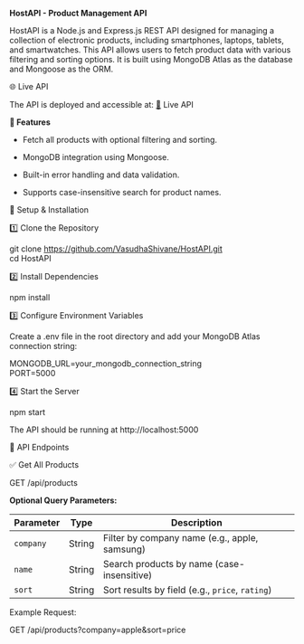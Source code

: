 **HostAPI \- Product Management API**

HostAPI is a Node.js and Express.js REST API designed for managing a collection of electronic products, including smartphones, laptops, tablets, and smartwatches. This API allows users to fetch product data with various filtering and sorting options. It is built using MongoDB Atlas as the database and Mongoose as the ORM.

🌐 Live API

The API is deployed and accessible at: [🔗](https://hostapi-uqkc.onrender.com/api/products) Live API

**🚀 Features**

* Fetch all products with optional filtering and sorting.  
    
* MongoDB integration using Mongoose.  
    
* Built-in error handling and data validation.  
    
* Supports case-insensitive search for product names.

📌 Setup & Installation

1️⃣ Clone the Repository

git clone https://github.com/VasudhaShivane/HostAPI.git  
cd HostAPI

2️⃣ Install Dependencies

npm install

3️⃣ Configure Environment Variables

Create a .env file in the root directory and add your MongoDB Atlas connection string:

MONGODB\_URL=your\_mongodb\_connection\_string  
PORT=5000

4️⃣ Start the Server

npm start

The API should be running at http://localhost:5000

📡 API Endpoints

✅ Get All Products

GET /api/products

**Optional Query Parameters:**

| Parameter | Type | Description |
| ----- | ----- | ----- |
| `company` | String | Filter by company name (e.g., apple, samsung) |
| `name` | String | Search products by name (case-insensitive) |
| `sort` | String | Sort results by field (e.g., `price`, `rating`) |

Example Request:

GET /api/products?company=apple\&sort=price

